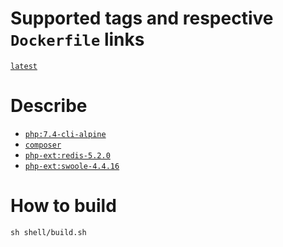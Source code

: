 # Supported tags and respective `Dockerfile` links

[`latest`](https://github.com/jumihc/hyperf-docker/blob/master/Dockerfile)

# Describe

- [`php:7.4-cli-alpine`](https://github.com/docker-library/php/blob/master/7.4/alpine3.11/cli/Dockerfile)
- [`composer`](https://getcomposer.org/)
- [`php-ext:redis-5.2.0`](https://github.com/phpredis/phpredis/)
- [`php-ext:swoole-4.4.16`](https://github.com/swoole/swoole-src/)

# How to build

```shell
sh shell/build.sh
```